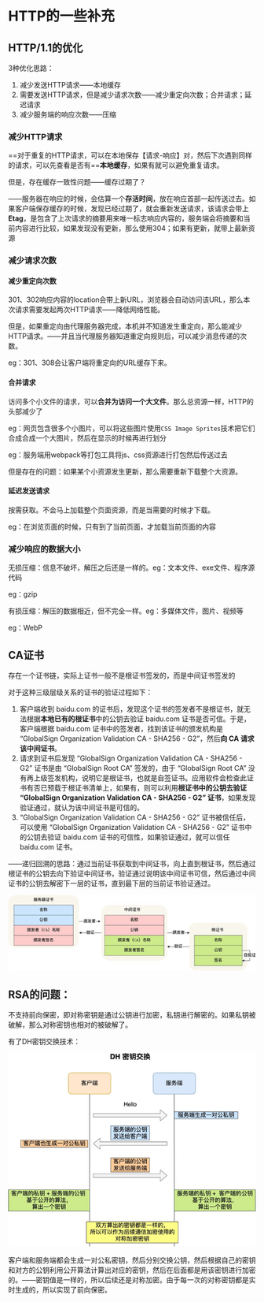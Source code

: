 # HTTP的一些补充

## HTTP/1.1的优化

3种优化思路：

1. 减少发送HTTP请求——本地缓存
2. 需要发送HTTP请求，但是减少请求次数——减少重定向次数；合并请求；延迟请求
3. 减少服务端的响应次数——压缩

### 减少HTTP请求

==对于重复的HTTP请求，可以在本地保存【请求-响应】对，然后下次遇到同样的请求，可以先查看是否有==**本地缓存**，如果有就可以避免重复请求。

但是，存在缓存一致性问题——缓存过期了？

——服务器在响应的时候，会估算一个**存活时间**，放在响应首部一起传送过去。如果客户端保存缓存的时候，发现已经过期了，就会重新发送请求，该请求会带上**Etag**，是包含了上次请求的摘要用来唯一标志响应内容的，服务端会将摘要和当前内容进行比较，如果发现没有更新，那么使用304；如果有更新，就带上最新资源

### 减少请求次数

#### 减少重定向次数

301、302响应内容的location会带上新URL，浏览器会自动访问该URL，那么本次请求需要发起两次HTTP请求——降低网络性能。

但是，如果重定向由代理服务器完成，本机并不知道发生重定向，那么能减少HTTP请求。——并且当代理服务器知道重定向规则后，可以减少消息传递的次数。

eg：301、308会让客户端将重定向的URL缓存下来。

#### 合并请求

访问多个小文件的请求，可以**合并为访问一个大文件**。那么总资源一样，HTTP的头部减少了

eg：网页包含很多个小图片，可以将这些图片使用`CSS Image Sprites`技术把它们合成合成一个大图片，然后在显示的时候再进行划分

eg：服务端用webpack等打包工具将js、css资源进行打包然后传送过去

但是存在的问题：如果某个小资源发生更新，那么需要重新下载整个大资源。

#### 延迟发送请求

按需获取。不会马上加载整个页面资源，而是当需要的时候才下载。

eg：在浏览页面的时候，只有到了当前页面，才加载当前页面的内容

### 减少响应的数据大小

无损压缩：信息不破坏，解压之后还是一样的。eg：文本文件、exe文件、程序源代码

eg：gzip

有损压缩：解压的数据相近，但不完全一样。eg：多媒体文件，图片、视频等

eg：WebP

## CA证书

存在一个证书链，实际上证书一般不是根证书签发的，而是中间证书签发的

对于这种三级层级关系的证书的验证过程如下：

1. 客户端收到 baidu.com 的证书后，发现这个证书的签发者不是根证书，就⽆法根据**本地已有的根证书**中的公钥去验证 baidu.com 证书是否可信。于是，客户端根据 baidu.com 证书中的签发者，找到该证书的颁发机构是 “GlobalSign Organization Validation CA - SHA256 - G2”，然后**向 CA 请求该中间证书**。
2. 请求到证书后发现 “GlobalSign Organization Validation CA - SHA256 - G2” 证书是由 “GlobalSign Root CA” 签发的，由于 “GlobalSign Root CA” 没有再上级签发机构，说明它是根证书，也就是⾃签证书。应⽤软件会检查此证书有否已预载于根证书清单上，如果有，则可以利⽤**根证书中的公钥去验证 “GlobalSign Organization Validation CA - SHA256 - G2” 证书**，如果发现验证通过，就认为该中间证书是可信的。
3. “GlobalSign Organization Validation CA - SHA256 - G2” 证书被信任后，可以使⽤ “GlobalSign Organization Validation CA - SHA256 - G2” 证书中的公钥去验证 baidu.com 证书的可信性，如果验证通过，就可以信任baidu.com 证书。

——递归回溯的思路：通过当前证书获取到中间证书，向上直到根证书，然后通过根证书的公钥去向下验证中间证书，验证通过说明该中间证书可信，然后通过中间证书的公钥去解密下一层的证书，直到最下层的当前证书验证通过。

<img src="pic\image-20210419113920801.png" alt="image-20210419113920801"  />

## RSA的问题：

不支持前向保密，即对称密钥是通过公钥进行加密，私钥进行解密的。如果私钥被破解，那么对称密钥也相对的被破解了。

有了DH密钥交换技术：

<img src="pic\image-20210419123635080.png" alt="image-20210419123635080" style="zoom:80%;" />

客户端和服务端都会生成一对公私密钥，然后分别交换公钥，然后根据自己的密钥和对方的公钥利用公开算法计算出对应的密钥，然后在后面都是用该密钥进行加密的。——密钥值是一样的，所以后续还是对称加密。由于每一次的对称密钥都是实时生成的，所以实现了前向保密。

